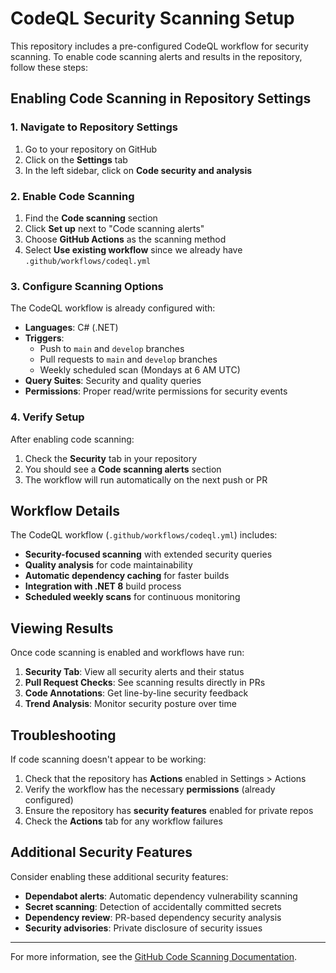 # CodeQL Security Scanning Setup

This repository includes a pre-configured CodeQL workflow for security scanning. To enable code scanning alerts and results in the repository, follow these steps:

## Enabling Code Scanning in Repository Settings

### 1. Navigate to Repository Settings
1. Go to your repository on GitHub
2. Click on the **Settings** tab
3. In the left sidebar, click on **Code security and analysis**

### 2. Enable Code Scanning
1. Find the **Code scanning** section
2. Click **Set up** next to "Code scanning alerts"
3. Choose **GitHub Actions** as the scanning method
4. Select **Use existing workflow** since we already have `.github/workflows/codeql.yml`

### 3. Configure Scanning Options
The CodeQL workflow is already configured with:
- **Languages**: C# (.NET)
- **Triggers**: 
  - Push to `main` and `develop` branches
  - Pull requests to `main` and `develop` branches  
  - Weekly scheduled scan (Mondays at 6 AM UTC)
- **Query Suites**: Security and quality queries
- **Permissions**: Proper read/write permissions for security events

### 4. Verify Setup
After enabling code scanning:
1. Check the **Security** tab in your repository
2. You should see a **Code scanning alerts** section
3. The workflow will run automatically on the next push or PR

## Workflow Details

The CodeQL workflow (`.github/workflows/codeql.yml`) includes:

- **Security-focused scanning** with extended security queries
- **Quality analysis** for code maintainability
- **Automatic dependency caching** for faster builds
- **Integration with .NET 8** build process
- **Scheduled weekly scans** for continuous monitoring

## Viewing Results

Once code scanning is enabled and workflows have run:

1. **Security Tab**: View all security alerts and their status
2. **Pull Request Checks**: See scanning results directly in PRs
3. **Code Annotations**: Get line-by-line security feedback
4. **Trend Analysis**: Monitor security posture over time

## Troubleshooting

If code scanning doesn't appear to be working:

1. Check that the repository has **Actions** enabled in Settings > Actions
2. Verify the workflow has the necessary **permissions** (already configured)
3. Ensure the repository has **security features** enabled for private repos
4. Check the **Actions** tab for any workflow failures

## Additional Security Features

Consider enabling these additional security features:

- **Dependabot alerts**: Automatic dependency vulnerability scanning
- **Secret scanning**: Detection of accidentally committed secrets  
- **Dependency review**: PR-based dependency security analysis
- **Security advisories**: Private disclosure of security issues

---

For more information, see the [GitHub Code Scanning Documentation](https://docs.github.com/en/code-security/code-scanning).